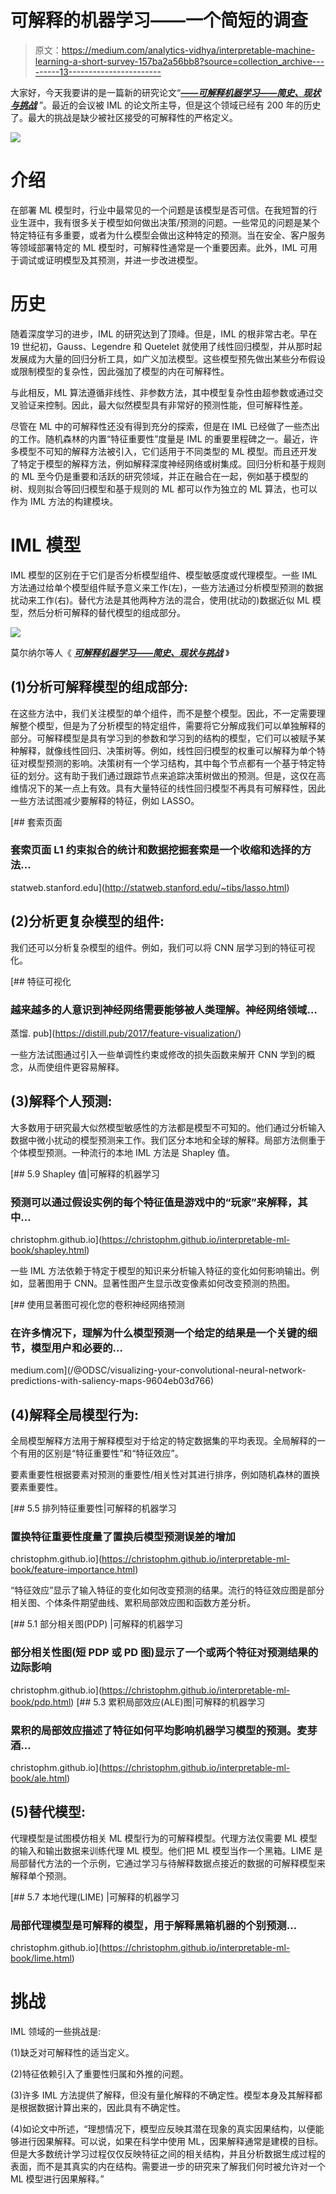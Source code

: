 # 可解释的机器学习——一个简短的调查

> 原文：<https://medium.com/analytics-vidhya/interpretable-machine-learning-a-short-survey-157ba2a56bb8?source=collection_archive---------13----------------------->

大家好，今天我要讲的是一篇新的研究论文“[***——可解释机器学习——简史、现状与挑战***](https://arxiv.org/abs/2010.09337) ”。最近的会议被 IML 的论文所主导，但是这个领域已经有 200 年的历史了。最大的挑战是缺少被社区接受的可解释性的严格定义。

![](img/602cc868350e262426500aa30817d140.png)

# 介绍

在部署 ML 模型时，行业中最常见的一个问题是该模型是否可信。在我短暂的行业生涯中，我有很多关于模型如何做出决策/预测的问题。一些常见的问题是某个特定特征有多重要，或者为什么模型会做出这种特定的预测。当在安全、客户服务等领域部署特定的 ML 模型时，可解释性通常是一个重要因素。此外，IML 可用于调试或证明模型及其预测，并进一步改进模型。

# 历史

随着深度学习的进步，IML 的研究达到了顶峰。但是，IML 的根非常古老。早在 19 世纪初，Gauss、Legendre 和 Quetelet 就使用了线性回归模型，并从那时起发展成为大量的回归分析工具，如广义加法模型。这些模型预先做出某些分布假设或限制模型的复杂性，因此强加了模型的内在可解释性。

与此相反，ML 算法遵循非线性、非参数方法，其中模型复杂性由超参数或通过交叉验证来控制。因此，最大似然模型具有非常好的预测性能，但可解释性差。

尽管在 ML 中的可解释性还没有得到充分的探索，但是在 IML 已经做了一些杰出的工作。随机森林的内置“特征重要性”度量是 IML 的重要里程碑之一。最近，许多模型不可知的解释方法被引入，它们适用于不同类型的 ML 模型。而且还开发了特定于模型的解释方法，例如解释深度神经网络或树集成。回归分析和基于规则的 ML 至今仍是重要和活跃的研究领域，并正在融合在一起，例如基于模型的树、规则拟合等回归模型和基于规则的 ML 都可以作为独立的 ML 算法，也可以作为 IML 方法的构建模块。

# IML 模型

IML 模型的区别在于它们是否分析模型组件、模型敏感度或代理模型。一些 IML 方法通过给单个模型组件赋予意义来工作(左)，一些方法通过分析模型预测的数据扰动来工作(右)。替代方法是其他两种方法的混合，使用(扰动的)数据近似 ML 模型，然后分析可解释的替代模型的组成部分。

![](img/7ecf1d5eeb029f8ba23914c6e03a3836.png)

莫尔纳尔等人《 [***可解释机器学习——简史、现状与挑战***](https://arxiv.org/abs/2010.09337) 》

## (1)分析可解释模型的组成部分:

在这些方法中，我们关注模型的单个组件，而不是整个模型。因此，不一定需要理解整个模型，但是为了分析模型的特定组件，需要将它分解成我们可以单独解释的部分。可解释模型是具有学习到的参数和学习到的结构的模型，它们可以被赋予某种解释，就像线性回归、决策树等。例如，线性回归模型的权重可以解释为单个特征对模型预测的影响。决策树有一个学习结构，其中每个节点都有一个基于特定特征的划分。这有助于我们通过跟踪节点来追踪决策树做出的预测。但是，这仅在高维情况下的某一点上有效。具有大量特征的线性回归模型不再具有可解释性，因此一些方法试图减少要解释的特征，例如 LASSO。

[](http://statweb.stanford.edu/~tibs/lasso.html) [## 套索页面

### 套索页面 L1 约束拟合的统计和数据挖掘套索是一个收缩和选择的方法…

statweb.stanford.edu](http://statweb.stanford.edu/~tibs/lasso.html) 

## (2)分析更复杂模型的组件:

我们还可以分析复杂模型的组件。例如，我们可以将 CNN 层学习到的特征可视化。

[](https://distill.pub/2017/feature-visualization/) [## 特征可视化

### 越来越多的人意识到神经网络需要能够被人类理解。神经网络领域…

蒸馏. pub](https://distill.pub/2017/feature-visualization/) 

一些方法试图通过引入一些单调性约束或修改的损失函数来解开 CNN 学到的概念，从而使组件更容易解释。

## (3)解释个人预测:

大多数用于研究最大似然模型敏感性的方法都是模型不可知的。他们通过分析输入数据中微小扰动的模型预测来工作。我们区分本地和全球的解释。局部方法侧重于个体模型预测。一种流行的本地 IML 方法是 Shapley 值。

[](https://christophm.github.io/interpretable-ml-book/shapley.html) [## 5.9 Shapley 值|可解释的机器学习

### 预测可以通过假设实例的每个特征值是游戏中的“玩家”来解释，其中…

christophm.github.io](https://christophm.github.io/interpretable-ml-book/shapley.html) 

一些 IML 方法依赖于特定于模型的知识来分析输入特征的变化如何影响输出。例如，显著图用于 CNN。显著性图产生显示改变像素如何改变预测的热图。

[](/@ODSC/visualizing-your-convolutional-neural-network-predictions-with-saliency-maps-9604eb03d766) [## 使用显著图可视化您的卷积神经网络预测

### 在许多情况下，理解为什么模型预测一个给定的结果是一个关键的细节，模型用户和必要的…

medium.com](/@ODSC/visualizing-your-convolutional-neural-network-predictions-with-saliency-maps-9604eb03d766) 

## (4)解释全局模型行为:

全局模型解释方法用于解释模型对于给定的特定数据集的平均表现。全局解释的一个有用的区别是“特征重要性”和“特征效应”。

要素重要性根据要素对预测的重要性/相关性对其进行排序，例如随机森林的置换要素重要性。

[](https://christophm.github.io/interpretable-ml-book/feature-importance.html) [## 5.5 排列特征重要性|可解释的机器学习

### 置换特征重要性度量了置换后模型预测误差的增加

christophm.github.io](https://christophm.github.io/interpretable-ml-book/feature-importance.html) 

“特征效应”显示了输入特征的变化如何改变预测的结果。流行的特征效应图是部分相关图、个体条件期望曲线、累积局部效应图和函数方差分析。

[](https://christophm.github.io/interpretable-ml-book/pdp.html) [## 5.1 部分相关图(PDP) |可解释的机器学习

### 部分相关性图(短 PDP 或 PD 图)显示了一个或两个特征对预测结果的边际影响

christophm.github.io](https://christophm.github.io/interpretable-ml-book/pdp.html) [](https://christophm.github.io/interpretable-ml-book/ale.html) [## 5.3 累积局部效应(ALE)图|可解释的机器学习

### 累积的局部效应描述了特征如何平均影响机器学习模型的预测。麦芽酒…

christophm.github.io](https://christophm.github.io/interpretable-ml-book/ale.html) 

## (5)替代模型:

代理模型是试图模仿相关 ML 模型行为的可解释模型。代理方法仅需要 ML 模型的输入和输出数据来训练代理 ML 模型。他们把 ML 模型当作一个黑箱。LIME 是局部替代方法的一个示例，它通过学习与待解释数据点接近的数据的可解释模型来解释单个预测。

[](https://christophm.github.io/interpretable-ml-book/lime.html) [## 5.7 本地代理(LIME) |可解释的机器学习

### 局部代理模型是可解释的模型，用于解释黑箱机器的个别预测…

christophm.github.io](https://christophm.github.io/interpretable-ml-book/lime.html) 

# 挑战

IML 领域的一些挑战是:

(1)缺乏对可解释性的适当定义。

(2)特征依赖引入了重要性归属和外推的问题。

(3)许多 IML 方法提供了解释，但没有量化解释的不确定性。模型本身及其解释都是根据数据计算出来的，因此具有不确定性。

(4)如论文中所述，“理想情况下，模型应反映其潜在现象的真实因果结构，以便能够进行因果解释。可以说，如果在科学中使用 ML，因果解释通常是建模的目标。但是大多数统计学习过程仅仅反映特征之间的相关结构，并且分析数据生成过程的表面，而不是其真实的内在结构。需要进一步的研究来了解我们何时被允许对一个 ML 模型进行因果解释。”